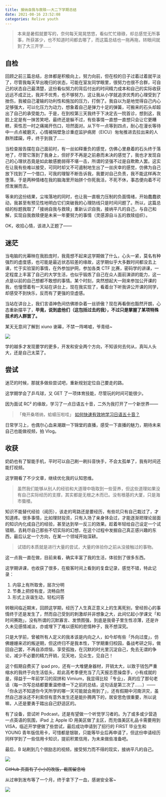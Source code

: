 ```yaml
---
title: 接纳自我与救赎——大二下学期总结
date: 2021-08-16 23:52:08
categories: Relive youth
---
```

> 本来是暑假就要写的，奈何每天晃晃悠悠，看似忙忙碌碌，却总感觉无所事事，所获甚少，也不知道时间都去哪了，而这篇总结也一拖再拖，转眼间就到了大三开学……

## 自检

回顾之前三篇总结，总体都是积极向上，努力向前，但在校的日子过着过着就平淡了，尽管我每天早出晚归的状态，可能在室友同学眼里，很努力也很不合群，可自己的状态自己最清楚，这份看似努力的背后付出的时间精力成本和自己的实际收获远远不成正比，我并不优秀，也不够努力，这让我从小学就追求优秀的心理受到了挫伤，我被自己灌输的功利性和施加的压力，打倒了。我自以为是地觉得自己内心足够强大，可以化压力为动力，想象着自己是弹力十足的弹簧，可搬来的石头却超出了自己的承受能力。于是，在到校第三天我终于下决定去一院首诊，想到这，我脸上定是有一抹苦笑吧，最终还是躲不过，有些事情一直想一直想只会让它更糟糕，索性忍一时之痛揭开伤口，坦然面对。从下午一点等到四点，耐心在漫长等待中一点点被磨灭，心情被隔壁急诊重症监护病房（EICU）匆匆推进去拉出来的人群所蹂躏，呼，终于到我了……

当检查报告摆在自己面前时，有一丝如释重负的感觉，仿佛心里悬着的石头终于落地了，尽管它落到了我身上，但好歹不再是之前悬而未决的感觉了，我也才发现自己的心理状态竟是如此敏感脆弱得不堪一击，所谓的坚强不过是自欺欺人罢。这实在让我有些难以接受，可同时却又不可遏制地生出了一丝庆幸的感觉，仿佛为自己放下找到了一个借口，可我的理智不断告诉我，我要对自己负责，我不能这样再次堕落，于是两种情绪在我的脑海里开始拼个你死我活，不死不休，事态便向着不可控发展而去。

等来的这份结果，尘埃落地的同时，也让我一直极力压制的负面情绪，开始蠢蠢欲动，我甚至有预见性地明白它们突破我的心理防线只是时间问题了。所以，这篇总结的标题我取了「接纳自我与救赎」重新认识自我，接纳平凡的自己，与自己和解，实现自我救赎便是未来一年要努力的事情（灵感源自斗五的救赎组织）。

OK，收拾心情，该进入正题了——

## 迷茫

当电脑的光幕映在我脸庞时，我竟想不起来这学期做了什么，心头一紧，莫名有种强烈的虚度感，也可能是最近状态较差的缘故，这学期似乎大多数时间都没去上课，忙于实验室的事情，在外参加护网，参加各类 CTF 比赛，密码学的讲课，一定程度上丰富了自己的大学生活，也似乎锻炼了自己在众人面前演讲的能力，这一点是以前的自己想都不敢想的事情。某个时刻，突然想起大一刚来参加公开课的我，也憧憬着有一天站在讲台上，现在我实现了，看着台下听我讲公开课的同学，却感受不到快乐，反而有了更强的空虚感。

当站在讲台上，我们言语神色间仿佛掺杂着一丝骄傲？现在再看倒也豁然开朗，心态重新摆平了，**毕竟，说到底他们（这包括过去的我），不过只是掌握了某项特殊技术的人群罢了。**

某天无意间了解到 xiuno 谢幕，不禁一阵唏嘘，爷青结~

![](/images/xiuno.jpg)

学的越多才发现要学的更多，开发和安全两个方向，不知该何去何从，真叫人头大，还是自己太菜了。

## 尝试

迷茫的时候，那就多做些尝试吧，重新规划定位自己要走的路。

这学期学会了乒乓球，又 GET 了一项体育技能，尽管玩的时间可能很少。

因为面试 RC² 的缘故，学习了一点日语五十音，二外为我打开了一个新世界——

> 「俺开桑塔纳，蛤蟆压啦哇」 [如何快速有效地学习日语五十音？](https://www.zhihu.com/question/20318161)

日常学习上，也偶尔心血来潮跟一下锦堂的直播，感受一下直播的魅力，期待未来自己也能做视频，拍 Vlog。

## 收获
奶奶也有了智能手机，平时可以自己刷一刷抖音快手，不会太孤单了，我有时间还能打视频。

这学期看了不少文章，继续优化我的认知思维。

> 虽然我们能够从别人的经验和大道理中吸取到一些营养，但这些道理如果没有自己实际经历的支撑，其实都是无根之木而已。没有根基的大厦，只是海市蜃楼。

知识不能替代经验（阅历），该走的弯路还是要经历，有些坑只有自己栽过了，才知道疼。很多事情，比如理财投资，只有入场了亲身体会过，才能逐渐把理论层面的知识内化成自己的经验，甚至达到举一反三的效果。趁着年轻给自己设定一个试错期，去耗尽自己那些不切实际的幻想，在这个过程中发掘自己真正感兴趣的东西，最后认定一个方向，在某一个领域开始深耕。

> 试错的本质就是进行大量的尝试，大量的体验你之前从没接触过的事物。

这一点我一直在做，目前来看，确实丰富了我的生活，体验到了很多东西。

这学期讲课，也收获了很多，在极客时间上看到的复盘记录，感觉不错，特此记录：
1. 内容上有所取舍，层次分明
2. 节奏上把控有度，流畅自然
3. 形式上诙谐生动，轻松问答

转眼间临近期末，回顾这学期，经历了人生真正意义上的生离死别，曾经担心的事情终于还是发生了，然而自己受到的刺激却并非想象之大，此间忆起小学课文「和时间赛跑」，没有所谓的沉默寡言、发愤图强，到底是我骨子里生性凉薄，还是许久未见感情减淡，亦或埋下了难以感知的悲情种子，我不想深究。

只是大学前，曾被所有人定义的我本该是内向之人，如今却有些「外向过度」，仿佛姗姗来迟的叛逆期，但这终归不是我本性，下学期重归校园，备战考研之际，做回自己罢，不再自添烦恼，享受孤独，在沉默的时光里沉淀自己，免去无谓的争论，减少不必要的精力开销，见天地，见众生，见自己！

这个假期自费买了 ipad pro，还有一大堆健身器材，开销太大，以致于钱包严重缩水的我终于向生活低头，趁此高考季便充当了几天报志愿操盘手，小有成就的是，得益于一年前学习的双拼和 Vimium，我显得比较「专业」，真的应了那句老话（每一次写总结都要重温修缮一下之前的总结，这句话是第三次了……）——「你永远不知道你今天所学的哪一天可能就会用到了」，还有假期中河南洪灾，虽然自己游泳还不利索但有意外发生还是能扑腾两下的，居安思危很重要，所以说嘛，人还是要勇于踏出自己舒适区的。

有了设备，尝试听 Podcast，还是有望做一个听觉学习者的。为了或多或少营造一点英语的氛围，iPad 上 Apple ID 用美区做了主区，而充值美区礼品卡需要用到 VISA，临近开学便做了些尝试，最后成功申请到了招行的 FIRST 毕业生和 YOUNG 青年版信用卡，可惜都是银联，只能等毕业后再申请了，但这份申请经历同样学到了一些信用卡知识，提前积累信用，为未来做些准备吧。

最后，B 站刷到几个很励志的视频，接受努力而不得的现实，接纳平凡的自己。

![](/images/life.png)

~~GitHub 页面有了小小的改版，截图留念哈~~

从过审到发布等了一个月，终于拿下了一血，感谢安全客~

![](/images/anquanke.png)